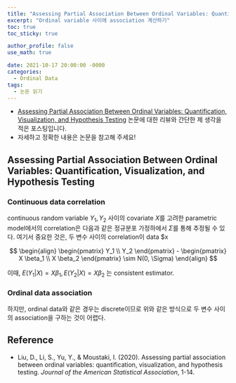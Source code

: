 ```yaml
---
title: "Assessing Partial Association Between Ordinal Variables: Quantification, Visualization, and Hypothesis Testing (논문 읽기)"
excerpt: "Ordinal variable 사이에 association 계산하기"
toc: true
toc_sticky: true

author_profile: false
use_math: true

date: 2021-10-17 20:00:00 -0000
categories: 
  - Ordinal Data
tags:
  - 논문 읽기
---
```



- [Assessing Partial Association Between Ordinal Variables: Quantification, Visualization, and Hypothesis Testing](https://www.tandfonline.com/doi/epub/10.1080/01621459.2020.1796394?needAccess=true) 논문에 대한 리뷰와 간단한 제 생각을 적은 포스팅입니다.
- 자세하고 정확한 내용은 논문을 참고해 주세요!

## Assessing Partial Association Between Ordinal Variables: Quantification, Visualization, and Hypothesis Testing

### Continuous data correlation

continuous random variable $Y_1, Y_2$ 사이의 covariate $X$를 고려한 parametric model에서의 correlation은 다음과 같은 정규분포 가정하에서 $\Sigma$를 통해 추정될 수 있다. 여기서 중요한 것은, 두 변수 사이의 correlation이 data $x


$$
\begin{align}
\begin{pmatrix}  
Y_1 \\  
Y_2
\end{pmatrix} - 
\begin{pmatrix}  
X \beta_1 \\  
X \beta_2
\end{pmatrix} \sim N(0, \Sigma)
\end{align}
$$


이때, $E(Y_1 \vert X) = X\beta_1, E(Y_2 \vert X) = X \beta_2$ 는 consistent estimator.

### Ordinal data association

하지만, ordinal data와 같은 경우는 discrete이므로 위와 같은 방식으로 두 변수 사이의 association을 구하는 것이 어렵다. 

## Reference 
- Liu, D., Li, S., Yu, Y., & Moustaki, I. (2020). Assessing partial association between ordinal variables: quantification, visualization, and hypothesis testing. _Journal of the American Statistical Association_, 1-14.
<!--stackedit_data:
eyJoaXN0b3J5IjpbMTQyODkwMDc4MF19
-->